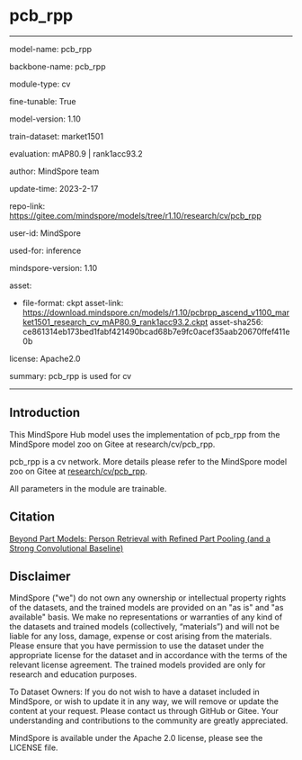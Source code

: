 # pcb_rpp

---

model-name: pcb_rpp

backbone-name: pcb_rpp

module-type: cv

fine-tunable: True

model-version: 1.10

train-dataset: market1501

evaluation: mAP80.9 | rank1acc93.2

author: MindSpore team

update-time: 2023-2-17

repo-link: <https://gitee.com/mindspore/models/tree/r1.10/research/cv/pcb_rpp>

user-id: MindSpore

used-for: inference

mindspore-version: 1.10

asset:

-
    file-format: ckpt
    asset-link: <https://download.mindspore.cn/models/r1.10/pcbrpp_ascend_v1100_market1501_research_cv_mAP80.9_rank1acc93.2.ckpt>
    asset-sha256: ce861314eb173bed1fabf421490bcad68b7e9fc0acef35aab20670ffef411e0b

license: Apache2.0

summary: pcb_rpp is used for cv

---

## Introduction

This MindSpore Hub model uses the implementation of pcb_rpp from the MindSpore model zoo on Gitee at research/cv/pcb_rpp.

pcb_rpp is a cv network. More details please refer to the MindSpore model zoo on Gitee at [research/cv/pcb_rpp](https://gitee.com/mindspore/models/blob/r1.10/research/cv/pcb_rpp/README.md).

All parameters in the module are trainable.

## Citation

[Beyond Part Models: Person Retrieval with Refined Part Pooling (and a Strong Convolutional Baseline)](https://arxiv.org/pdf/1711.09349.pdf)

## Disclaimer

MindSpore ("we") do not own any ownership or intellectual property rights of the datasets, and the trained models are provided on an "as is" and "as available" basis. We make no representations or warranties of any kind of the datasets and trained models (collectively, “materials”) and will not be liable for any loss, damage, expense or cost arising from the materials. Please ensure that you have permission to use the dataset under the appropriate license for the dataset and in accordance with the terms of the relevant license agreement. The trained models provided are only for research and education purposes.

To Dataset Owners: If you do not wish to have a dataset included in MindSpore, or wish to update it in any way, we will remove or update the content at your request. Please contact us through GitHub or Gitee. Your understanding and contributions to the community are greatly appreciated.

MindSpore is available under the Apache 2.0 license, please see the LICENSE file.
